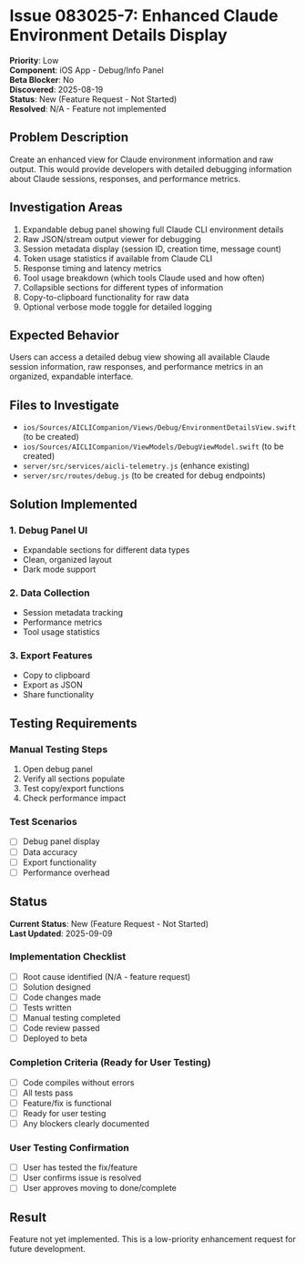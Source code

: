 # Issue 083025-7: Enhanced Claude Environment Details Display

**Priority**: Low  
**Component**: iOS App - Debug/Info Panel  
**Beta Blocker**: No  
**Discovered**: 2025-08-19  
**Status**: New (Feature Request - Not Started)  
**Resolved**: N/A - Feature not implemented  

## Problem Description

Create an enhanced view for Claude environment information and raw output. This would provide developers with detailed debugging information about Claude sessions, responses, and performance metrics.

## Investigation Areas

1. Expandable debug panel showing full Claude CLI environment details
2. Raw JSON/stream output viewer for debugging
3. Session metadata display (session ID, creation time, message count)
4. Token usage statistics if available from Claude CLI
5. Response timing and latency metrics
6. Tool usage breakdown (which tools Claude used and how often)
7. Collapsible sections for different types of information
8. Copy-to-clipboard functionality for raw data
9. Optional verbose mode toggle for detailed logging

## Expected Behavior

Users can access a detailed debug view showing all available Claude session information, raw responses, and performance metrics in an organized, expandable interface.

## Files to Investigate

- `ios/Sources/AICLICompanion/Views/Debug/EnvironmentDetailsView.swift` (to be created)
- `ios/Sources/AICLICompanion/ViewModels/DebugViewModel.swift` (to be created)
- `server/src/services/aicli-telemetry.js` (enhance existing)
- `server/src/routes/debug.js` (to be created for debug endpoints)

## Solution Implemented

### 1. Debug Panel UI
- Expandable sections for different data types
- Clean, organized layout
- Dark mode support

### 2. Data Collection
- Session metadata tracking
- Performance metrics
- Tool usage statistics

### 3. Export Features
- Copy to clipboard
- Export as JSON
- Share functionality

## Testing Requirements

### Manual Testing Steps
1. Open debug panel
2. Verify all sections populate
3. Test copy/export functions
4. Check performance impact

### Test Scenarios
- [ ] Debug panel display
- [ ] Data accuracy
- [ ] Export functionality
- [ ] Performance overhead

## Status

**Current Status**: New (Feature Request - Not Started)  
**Last Updated**: 2025-09-09

### Implementation Checklist
- [ ] Root cause identified (N/A - feature request)
- [ ] Solution designed
- [ ] Code changes made
- [ ] Tests written
- [ ] Manual testing completed
- [ ] Code review passed
- [ ] Deployed to beta

### Completion Criteria (Ready for User Testing)
- [ ] Code compiles without errors
- [ ] All tests pass
- [ ] Feature/fix is functional
- [ ] Ready for user testing
- [ ] Any blockers clearly documented

### User Testing Confirmation
- [ ] User has tested the fix/feature
- [ ] User confirms issue is resolved
- [ ] User approves moving to done/complete
<!-- DO NOT move issue to done folder until all above are checked by user -->

## Result

Feature not yet implemented. This is a low-priority enhancement request for future development.